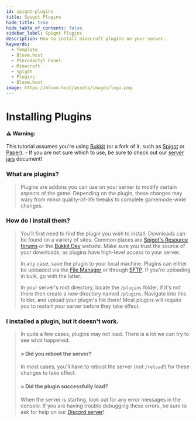 ```yaml
---
id: spigot-plugins
title: Spigot Plugins
hide_title: true
hide_table_of_contents: false
sidebar_label: Spigot Plugins
description: How to install minecraft plugins on your server.
keywords:
  - Template
  - Bloom.host
  - Pterodactyl Panel
  - Minecraft
  - Spigot
  - Plugins
  - Bloom.host
image: https://bloom.host/assets/images/logo.png
---
```

# Installing Plugins

#### ⚠ Warning: 
This tutorial assumes you're using [Bukkit](https://bukkit.org) (or a fork of it, such as [Spigot](https://spigotmc.org) or [Paper](https://papermc.io)). - If you are not sure which to use, be sure to check out our [server jars](serverjars.md) document!

### What are plugins?
> 
> Plugins are addons you can use on your server to modify certain aspects of the game. Depending on the plugin, these changes may wary from minor quality-of-life tweaks to complete gamemode-wide changes.

### How do I install them?
>
> You'll first need to find the plugin you wish to install. Downloads can be found on a variety of sites. Common places are [Spigot's Resource forums](https://spigotmc.org/resources) or the [Bukkit Dev](https://dev.bukkit.org) website. Make sure you trust the source of your downloads, as plugins have high-level access to your server.
>
> In any case, save the plugin to your local machine. Plugins can either be uploaded via the [File Manager](file-manager-controls.md) or through [SFTP](how-to-use-sftp.md). If you're uploading in bulk, go with the latter.
>
> In your server's root directory, locate the `/plugins` folder, if it's not there then create a new directory named `/plugins`. Navigate into this folder, and upload your plugin's file there! Most plugins will require you to restart your server before they take effect.

### I installed a plugin, but it doesn't work.
>
> In quite a few cases, plugins may not load. There is a lot we can try to see what happened. 
>
> #### > Did you reboot the server?
> In most cases, you'll have to reboot the server (not `/reload`!) for these changes to take effect. 
> 
> #### > Did the plugin successfully load?
> When the server is starting, look out for any error messages in the console. If you are having trouble debugging these errors, be sure to ask for help on our [Discord server](https://discord.gg/bloom)!
>